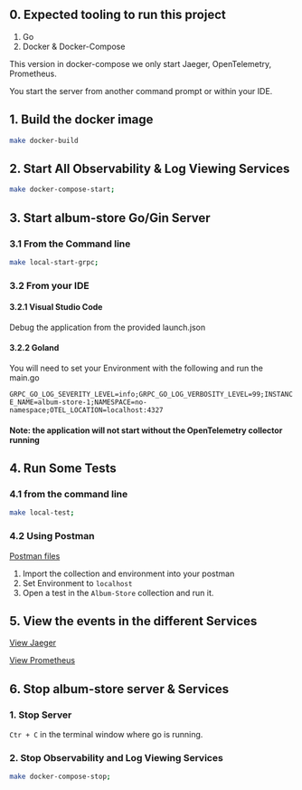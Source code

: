 ## 0. Expected tooling to run this project

1. Go
2. Docker & Docker-Compose 

This version in docker-compose we only start Jaeger, OpenTelemetry, Prometheus.

You start the server from another command prompt or within your IDE. 


## 1. Build the docker image

```bash
make docker-build
```

## 2. Start All Observability & Log Viewing Services
 
```bash
make docker-compose-start;
```

## 3. Start album-store Go/Gin Server

### 3.1 From the Command line 
```bash
make local-start-grpc;
```

### 3.2 From your IDE

#### 3.2.1 Visual Studio Code

Debug the application from the provided launch.json

#### 3.2.2 Goland

You will need to set your Environment with the following and run the main.go

`GRPC_GO_LOG_SEVERITY_LEVEL=info;GRPC_GO_LOG_VERBOSITY_LEVEL=99;INSTANCE_NAME=album-store-1;NAMESPACE=no-namespace;OTEL_LOCATION=localhost:4327`

#### Note: the application will not start without the OpenTelemetry collector running

## 4. Run Some Tests

### 4.1 from the command line

```bash
make local-test;
```

### 4.2 Using Postman

[Postman files](../test/postman_collection.json)

1. Import the collection and environment into your postman
1. Set Environment to `localhost`
1. Open a test in the `Album-Store` collection and run it.

## 5. View the events in the different Services

[View Jaeger](http://localhost:16696/search?limit=20&service=album-store)

[View Prometheus](http://localhost:9090/graph?g0.expr=%7Bjob%3D~%22.%2B%22%7D%20&g0.tab=0&g0.stacked=0&g0.show_exemplars=0&g0.range_input=1h)

## 6. Stop album-store server & Services  

### 1. Stop Server

`Ctr + C` in the terminal window where go is running. 

### 2. Stop Observability and Log Viewing Services

```bash
make docker-compose-stop;
```